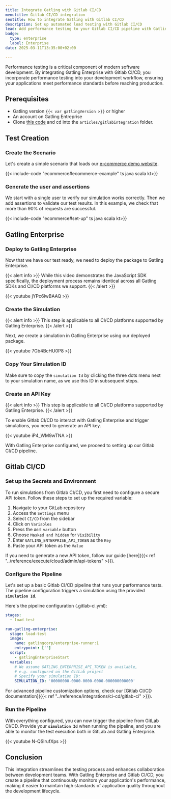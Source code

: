```yaml
---
title: Integrate Gatling with Gitlab CI/CD
menutitle: Gitlab CI/CD integration
seotitle: How to integrate Gatling with Gitlab CI/CD
description: Set up automated load testing with Gitlab CI/CD
lead: Add performance testing to your Gitlab CI/CD pipeline with Gatling Enterprise.
badge:
  type: enterprise
  label: Enterprise
date: 2025-03-11T13:35:00+02:00

---
```


Performance testing is a critical component of modern software development. By integrating Gatling Enterprise with Gitlab CI/CD, you incorporate performance testing into your development workflow, ensuring your applications meet performance standards before reaching production.

## Prerequisites

- Gatling version `{{< var gatlingVersion >}}` or higher
- An account on Gatling Entreprise
- Clone [this code](https://github.com/gatling/devrel-projects) and cd into the `articles/gitlabintegration` folder.

## Test Creation

### Create the Scenario

Let's create a simple scenario that loads our [e-commerce demo website](https://ecomm.gatling.io/).

{{< include-code "ecommerce#ecommerce-example" ts java scala kt>}}

### Generate the user and assertions

We start with a single user to verify our simulation works correctly. Then we add assertions to validate our test results. In this example, we check that more than 90% of requests are successful.

{{< include-code "ecommerce#set-up" ts java scala kt>}}

## Gatling Enterprise

### Deploy to Gatling Enterprise

Now that we have our test ready, we need to deploy the package to Gatling Enterprise.

{{< alert info >}}
While this video demonstrates the JavaScript SDK specifically, the deployment process remains identical across all Gatling SDKs and CI/CD platforms we support.
{{< /alert >}}

{{< youtube jYPc6lwBAAQ >}}

### Create the Simulation

{{< alert info >}}
This step is applicable to all CI/CD platforms supported by Gatling Enterprise.
{{< /alert >}}

Next, we create a simulation in Gatling Enterprise using our deployed package.

{{< youtube 7Gb4BcHU0P8 >}}

### Copy Your Simulation ID

Make sure to copy the `simulation Id` by clicking the three dots menu next to your simulation name, as we use this ID in subsequent steps.

### Create an API Key

{{< alert info >}}
This step is applicable to all CI/CD platforms supported by Gatling Enterprise.
{{< /alert >}}

To enable Gitlab CI/CD to interact with Gatling Enterprise and trigger simulations, you need to generate an API key.

{{< youtube iP4_WM9wTNA >}}

With Gatling Enterprise configured, we proceed to setting up our Gitlab CI/CD pipeline.

## Gitlab CI/CD

### Set up the Secrets and Environment

To run simulations from Gitlab CI/CD, you first need to configure a secure API token. Follow these steps to set up the required variable:

1. Navigate to your GitLab repository
2. Access the `Settings` menu
3. Select `CI/CD` from the sidebar
4. Click on `Variables`
5. Press the `Add variable` button
6. Choose `Masked and hidden` for `Visibility`
7. Enter `GATLING_ENTERPRISE_API_TOKEN` as the `Key`
8. Paste your API token as the `Value`

If you need to generate a new API token, follow our guide [here]({{< ref "../reference/execute/cloud/admin/api-tokens" >}}).

### Configure the Pipeline

Let's set up a basic Gitlab CI/CD pipeline that runs your performance tests. The pipeline configuration triggers a simulation using the provided **`simulation Id`**.

Here's the pipeline configuration (.gitlab-ci.yml):

```yaml
stages:
  - load-test

run-gatling-enterprise:
  stage: load-test
  image:
    name: gatlingcorp/enterprise-runner:1
    entrypoint: ['']
  script:
    - gatlingEnterpriseStart
  variables:
    # We assume GATLING_ENTERPRISE_API_TOKEN is available,
    # e.g. configured on the GitLab project
    # Specify your simulation ID:
    SIMULATION_ID: '00000000-0000-0000-0000-000000000000'
```

For advanced pipeline customization options, check our [Gitlab CI/CD documentation]({{< ref "../reference/integrations/ci-cd/gitlab-ci" >}}).

### Run the Pipeline

With everything configured, you can now trigger the pipeline from GitLab CI/CD. Provide your **`simulation Id`** when running the pipeline, and you are able to monitor the test execution both in GitLab and Gatling Enterprise.

{{< youtube N-QSlrufXps >}}

## Conclusion

This integration streamlines the testing process and enhances collaboration between development teams. With Gatling Enterprise and Gitlab CI/CD, you create a pipeline that continuously monitors your application's performance, making it easier to maintain high standards of application quality throughout the development lifecycle.
